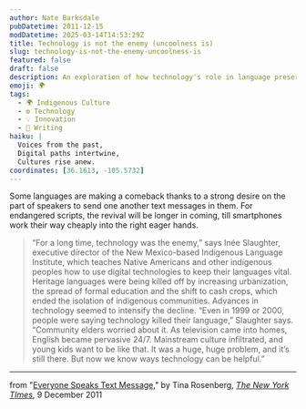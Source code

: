 ```yaml
---
author: Nate Barksdale
pubDatetime: 2011-12-15
modDatetime: 2025-03-14T14:53:29Z
title: Technology is not the enemy (uncoolness is)
slug: technology-is-not-the-enemy-uncoolness-is
featured: false
draft: false
description: An exploration of how technology's role in language preservation is changing perceptions among indigenous communities.
emoji: 🌍
tags:
  - 🌍 Indigenous Culture
  - ⚙️ Technology
  - 💡 Innovation
  - 📝 Writing
haiku: |
  Voices from the past,  
  Digital paths intertwine,  
  Cultures rise anew.
coordinates: [36.1613, -105.5732]
---
```


Some languages are making a comeback thanks to a strong desire on the part of speakers to send one another text messages in them. For endangered scripts, the revival will be longer in coming, till smartphones work their way cheaply into the right eager hands.

> “For a long time, technology was the enemy,” says Inée Slaughter, executive director of the New Mexico-based Indigenous Language Institute, which teaches Native Americans and other indigenous peoples how to use digital technologies to keep their languages vital. Heritage languages were being killed off by increasing urbanization, the spread of formal education and the shift to cash crops, which ended the isolation of indigenous communities. Advances in technology seemed to intensify the decline. “Even in 1999 or 2000, people were saying technology killed their language,” Slaughter says. “Community elders worried about it. As television came into homes, English became pervasive 24/7. Mainstream culture infiltrated, and young kids want to be like that. It was a huge, huge problem, and it’s still there. But now we know ways technology can be helpful.”

---

from "[Everyone Speaks Text Message](https://www.google.com/search?q=%22Everyone%20Speaks%20Text%20Message%22%20nytimes.com)," by Tina Rosenberg, [_The New York TImes_](http://web.archive.org/web/20250119163527/https://www.nytimes.com/2011/12/11/magazine/everyone-speaks-text-message.html?_r=1), 9 December 2011
